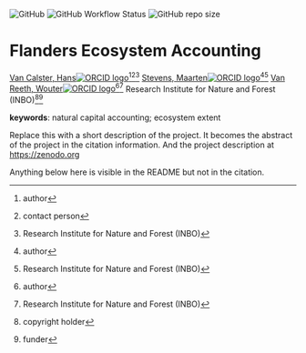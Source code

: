 <!-- badges: start -->
![GitHub](https://img.shields.io/github/license//flea-extent)
![GitHub Workflow Status](https://img.shields.io/github/workflow/status//flea-extent/check-project)
![GitHub repo size](https://img.shields.io/github/repo-size//flea-extent)
<!-- badges: end -->

# Flanders Ecosystem Accounting

[Van Calster, Hans![ORCID logo](https://info.orcid.org/wp-content/uploads/2019/11/orcid_16x16.png)](https://orcid.org/0000-0001-8595-8426)[^aut][^cre][^inbo.be]
[Stevens, Maarten![ORCID logo](https://info.orcid.org/wp-content/uploads/2019/11/orcid_16x16.png)](https://orcid.org/0000-0003-2251-2878)[^aut][^inbo.be]
[Van Reeth, Wouter![ORCID logo](https://info.orcid.org/wp-content/uploads/2019/11/orcid_16x16.png)](https://orcid.org/0000-0002-9117-3198)[^aut][^inbo.be]
Research Institute for Nature and Forest (INBO)[^cph][^fnd]

[^cph]: copyright holder
[^fnd]: funder
[^aut]: author
[^cre]: contact person
[^inbo.be]: Research Institute for Nature and Forest (INBO)

**keywords**: natural capital accounting; ecosystem extent

<!-- community: inbo -->

<!-- description: start -->
Replace this with a short description of the project.
It becomes the abstract of the project in the citation information.
And the project description at https://zenodo.org
<!-- description: end -->

Anything below here is visible in the README but not in the citation.
